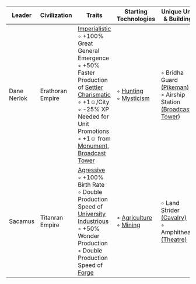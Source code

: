 |Leader|Civilization|Traits|Starting Technologies|Unique Units & Buildings|
|---|---|---|---|---|
| Dane Nerlok | Erathoran Empire | [Imperialistic](https://)<br/>◦ +100% Great General Emergence<br/>◦ +50% Faster Production of [Settler](https://)<br/>[Charismatic](https://)<br/>◦ +1☺/City<br/>◦ -25% XP Needed for Unit Promotions<br/>◦ +1☺ from [Monument](https://), [Broadcast Tower](https://) | ◦ [Hunting](https://)<br/>◦ [Mysticism](https://) | ◦ Bridha Guard [(Pikeman)](https://)<br/>◦ Airship Station [(Broadcast Tower)](https://)
| Sacamus | Titanran Empire | [Agressive](https://)<br/>◦ +100% Birth Rate<br/>◦ Double Production Speed of [University](https://)<br/>[Industrious](https://)<br/>◦ +50% Wonder Production<br/>◦ Double Production Speed of [Forge](https://) | ◦ [Agriculture](https://)<br/>◦ [Mining](https://) | ◦ Land Strider [(Cavalry)](https://)<br/>◦ Amphitheater [(Theatre)](https://)
